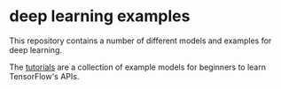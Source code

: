 # **deep learning examples**

This repository contains a number of different models and examples for deep learning.



The [tutorials](./tutorials/) are a collection of example models for beginners to learn TensorFlow's APIs. 